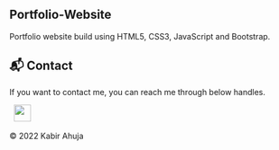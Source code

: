 ## Portfolio-Website
Portfolio website build using HTML5, CSS3, JavaScript and Bootstrap.




<h2>📬 Contact</h2>


If you want to contact me, you can reach me through below handles.

&nbsp;&nbsp;<a href="https://www.linkedin.com/in/kabir-ahuja-4910b1230/"><img src="https://www.felberpr.com/wp-content/uploads/linkedin-logo.png" width="30"></img></a>

© 2022 Kabir Ahuja


